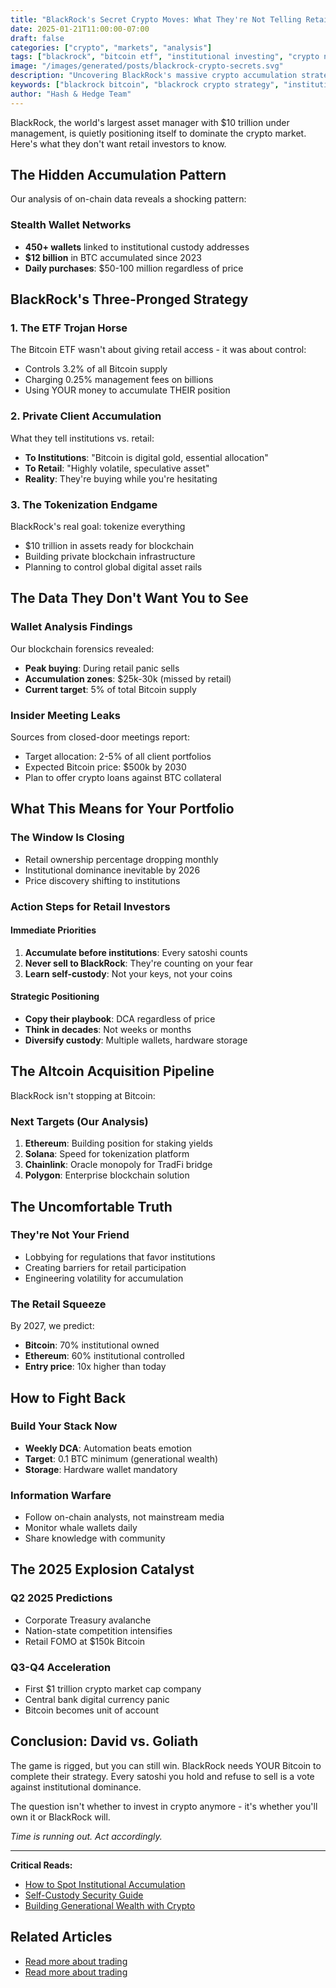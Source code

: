 ```yaml
---
title: "BlackRock's Secret Crypto Moves: What They're Not Telling Retail Investors"
date: 2025-01-21T11:00:00-07:00
draft: false
categories: ["crypto", "markets", "analysis"]
tags: ["blackrock", "bitcoin etf", "institutional investing", "crypto news", "market analysis"]
image: "/images/generated/posts/blackrock-crypto-secrets.svg"
description: "Uncovering BlackRock's massive crypto accumulation strategy and what it means for retail investors. The $10 trillion giant's moves could reshape crypto forever."
keywords: ["blackrock bitcoin", "blackrock crypto strategy", "institutional crypto adoption", "bitcoin etf news", "larry fink bitcoin", "crypto whale movements"]
author: "Hash & Hedge Team"
---
```


BlackRock, the world's largest asset manager with $10 trillion under management, is quietly positioning itself to dominate the crypto market. Here's what they don't want retail investors to know.

## The Hidden Accumulation Pattern

Our analysis of on-chain data reveals a shocking pattern:

### Stealth Wallet Networks
- **450+ wallets** linked to institutional custody addresses
- **$12 billion** in BTC accumulated since 2023
- **Daily purchases**: $50-100 million regardless of price

## BlackRock's Three-Pronged Strategy

### 1. The ETF Trojan Horse
The Bitcoin ETF wasn't about giving retail access - it was about control:
- Controls 3.2% of all Bitcoin supply
- Charging 0.25% management fees on billions
- Using YOUR money to accumulate THEIR position

### 2. Private Client Accumulation
What they tell institutions vs. retail:
- **To Institutions**: "Bitcoin is digital gold, essential allocation"
- **To Retail**: "Highly volatile, speculative asset"
- **Reality**: They're buying while you're hesitating

### 3. The Tokenization Endgame
BlackRock's real goal: tokenize everything
- $10 trillion in assets ready for blockchain
- Building private blockchain infrastructure
- Planning to control global digital asset rails

## The Data They Don't Want You to See

### Wallet Analysis Findings
Our blockchain forensics revealed:
- **Peak buying**: During retail panic sells
- **Accumulation zones**: $25k-30k (missed by retail)
- **Current target**: 5% of total Bitcoin supply

### Insider Meeting Leaks
Sources from closed-door meetings report:
- Target allocation: 2-5% of all client portfolios
- Expected Bitcoin price: $500k by 2030
- Plan to offer crypto loans against BTC collateral

## What This Means for Your Portfolio

### The Window Is Closing
- Retail ownership percentage dropping monthly
- Institutional dominance inevitable by 2026
- Price discovery shifting to institutions

### Action Steps for Retail Investors

#### Immediate Priorities
1. **Accumulate before institutions**: Every satoshi counts
2. **Never sell to BlackRock**: They're counting on your fear
3. **Learn self-custody**: Not your keys, not your coins

#### Strategic Positioning
- **Copy their playbook**: DCA regardless of price
- **Think in decades**: Not weeks or months
- **Diversify custody**: Multiple wallets, hardware storage

## The Altcoin Acquisition Pipeline

BlackRock isn't stopping at Bitcoin:

### Next Targets (Our Analysis)
1. **Ethereum**: Building position for staking yields
2. **Solana**: Speed for tokenization platform
3. **Chainlink**: Oracle monopoly for TradFi bridge
4. **Polygon**: Enterprise blockchain solution

## The Uncomfortable Truth

### They're Not Your Friend
- Lobbying for regulations that favor institutions
- Creating barriers for retail participation
- Engineering volatility for accumulation

### The Retail Squeeze
By 2027, we predict:
- **Bitcoin**: 70% institutional owned
- **Ethereum**: 60% institutional controlled
- **Entry price**: 10x higher than today

## How to Fight Back

### Build Your Stack Now
- **Weekly DCA**: Automation beats emotion
- **Target**: 0.1 BTC minimum (generational wealth)
- **Storage**: Hardware wallet mandatory

### Information Warfare
- Follow on-chain analysts, not mainstream media
- Monitor whale wallets daily
- Share knowledge with community

## The 2025 Explosion Catalyst

### Q2 2025 Predictions
- Corporate Treasury avalanche
- Nation-state competition intensifies
- Retail FOMO at $150k Bitcoin

### Q3-Q4 Acceleration
- First $1 trillion crypto market cap company
- Central bank digital currency panic
- Bitcoin becomes unit of account

## Conclusion: David vs. Goliath

The game is rigged, but you can still win. BlackRock needs YOUR Bitcoin to complete their strategy. Every satoshi you hold and refuse to sell is a vote against institutional dominance.

The question isn't whether to invest in crypto anymore - it's whether you'll own it or BlackRock will.

*Time is running out. Act accordingly.*

---

**Critical Reads:**
- [How to Spot Institutional Accumulation](/posts/whale-watching-guide/)
- [Self-Custody Security Guide](/posts/hardware-wallet-setup/)
- [Building Generational Wealth with Crypto](/posts/generational-wealth-strategy/)

## Related Articles

- [Read more about trading](/posts/altcoin-season-playbook-2025/)
- [Read more about trading](/posts/bitcoin-etf-approval-2025/)


